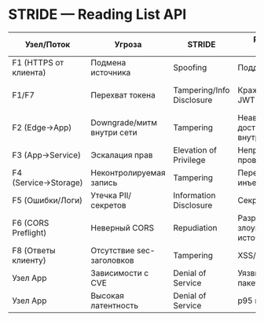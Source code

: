 # STRIDE — Reading List API

| Узел/Поток | Угроза | STRIDE | Риск-кейс (кратко) | Контроль | Связанный NFR | Проверка |
|---|---|---|---|---|---|---|
| F1 (HTTPS от клиента) | Подмена источника | Spoofing | Поддельный Origin | CORS allowlist | NFR-4 | pytest/curl |
| F1/F7 | Перехват токена | Tampering/Info Disclosure | Кража/повтор JWT | TTL токена, HTTPS, `secure` куки | NFR-6/NFR-4 | тесты/ревью |
| F2 (Edge→App) | Downgrade/митм внутри сети | Tampering | Неавторизованный доступ к внутреннему API | mTLS/сегментация сети | NFR-5 | ревью/инфраструктура |
| F3 (App→Service) | Эскалация прав | Elevation of Privilege | Неправильные проверки | Валидация входа, схемы | NFR-7 | pytest |
| F4 (Service→Storage) | Неконтролируемая запись | Tampering | Переполнение/инъекция | Валидация, лимиты | NFR-2/NFR-7 | pytest |
| F5 (Ошибки/Логи) | Утечка PII/секретов | Information Disclosure | Секреты в логах | Маскирование/фильтры | NFR-5 | ревью/линтер |
| F6 (CORS Preflight) | Неверный CORS | Repudiation | Разрешение злоумышленного источника | Жёсткий allowlist | NFR-4 | pytest |
| F8 (Ответы клиенту) | Отсутствие sec-заголовков | Tampering | XSS/Clickjacking | Security Headers | NFR-1 | pytest/curl |
| Узел App | Зависимости с CVE | Denial of Service | Уязвимости в пакетах | `pip-audit` в CI | NFR-8 | CI |
| Узел App | Высокая латентность | Denial of Service | p95 выше порога | Оптимизация/профилинг | NFR-6 | нагруз. тест |
